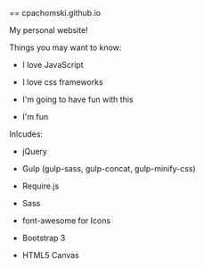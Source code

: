 == cpachomski.github.io

  My personal website!


Things you may want to know:

* I love JavaScript

* I love css frameworks

* I'm going to have fun with this

* I'm fun


Inlcudes:


* jQuery

* Gulp (gulp-sass, gulp-concat, gulp-minify-css)

* Require.js

* Sass

* font-awesome for Icons

* Bootstrap 3

* HTML5 Canvas



